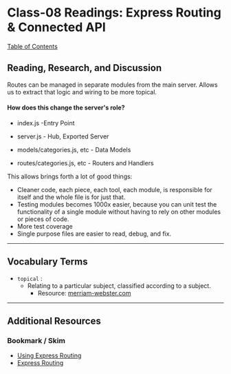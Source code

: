 # Class-08 Readings: Express Routing & Connected API

[Table of Contents](README.md)  

## Reading, Research, and Discussion

Routes can be managed in separate modules from the main server. Allows us to extract that logic and wiring to be more topical.  

#### How does this change the server's role?
- index.js -Entry Point  

- server.js - Hub, Exported Server  

- models/categories.js, etc - Data Models  

- routes/categories.js, etc - Routers and Handlers  

This allows brings forth a lot of good things:
- Cleaner code, each piece, each tool, each module, is responsible for itself and the whole file is for just that.
- Testing modules becomes 1000x easier, because you can unit test the functionality of a single module without having to rely on other modules or pieces of code.
- More test coverage  
- Single purpose files are easier to read, debug, and fix.  

---

## Vocabulary Terms  

- `topical` :  
    - Relating to a particular subject, classified according to a subject.  
        - Resource: [merriam-webster.com](https://www.merriam-webster.com/dictionary/topical)  
    
---

## Additional Resources  

### Bookmark / Skim  
- [Using Express Routing](https://expressjs.com/en/guide/routing.html)  
- [Express Routing](https://scotch.io/tutorials/learn-to-use-the-new-router-in-expressjs-4)  
 
